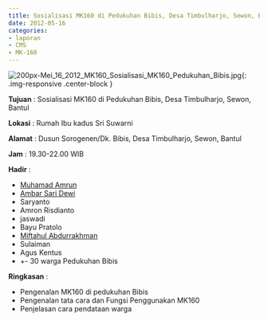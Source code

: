 ```yaml
---
title: Sosialisasi MK160 di Pedukuhan Bibis, Desa Timbulharjo, Sewon, Bantul
date: 2012-05-16
categories:
- laporan
- CMS
- MK-160
---
```


![200px-Mei_16_2012_MK160_Sosialisasi_MK160_Pedukuhan_Bibis.jpg](/uploads/200px-Mei_16_2012_MK160_Sosialisasi_MK160_Pedukuhan_Bibis.jpg){: .img-responsive .center-block }

**Tujuan** : Sosialisasi MK160 di Pedukuhan Bibis, Desa Timbulharjo, Sewon, Bantul

**Lokasi** : Rumah Ibu kadus Sri Suwarni

**Alamat** : Dusun Sorogenen/Dk. Bibis, Desa Timbulharjo, Sewon, Bantul 

**Jam** : 19.30-22.00 WIB

**Hadir** : 
* [Muhamad Amrun](http://wiki.ciptamedia.org/wiki/Muhamad_Amrun)
* [Ambar Sari Dewi](http://wiki.ciptamedia.org/wiki/Ambar_Sari_Dewi)
* Saryanto
* Amron Risdianto
* jaswadi
* Bayu Pratolo 
* [Miftahul Abdurrakhman](http://wiki.ciptamedia.org/wiki/Miftahul_Abdurrakhman)
* Sulaiman
* Agus Kentus
* +- 30 warga Pedukuhan Bibis

**Ringkasan** : 
* Pengenalan MK160 di pedukuhan Bibis
* Pengenalan tata cara dan Fungsi Penggunakan MK160
* Penjelasan cara pendataan warga

